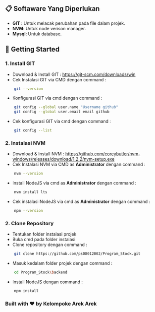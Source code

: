 ## 📋 Softaware Yang Diperlukan 

- **GIT** : Untuk melacak perubahan pada file dalam projek.
- **NVM**: Untuk node verison manager.
- **Mysql**: Untuk database.

## 🏁 Getting Started

### 1. Install GIT
- Download & Install GIT : 
https://git-scm.com/downloads/win
- Cek Instalasi GIT via CMD dengan command : 
```bash 
    git --version
```
- Konfigurasi GIT via cmd dengan command : 
```bash 
    git config --global user.name "Username github"
    git config --global user.email email github
```
- Cek konfigurasi GIT via cmd dengan command :
```bash 
    git config --list
```

### 2. Instalasi NVM
- Download & Install NVM :
https://github.com/coreybutler/nvm-windows/releases/download/1.2.2/nvm-setup.exe
- Cek Instalasi NVM via CMD as **Administrator** dengan command : 
```bash 
    nvm --version
```
- Install NodeJS via cmd as **Administrator** dengan command : 
```bash 
    nvm install lts
```
- Cek instalasi NodeJS via cmd as **Administrator** dengan command :
```bash 
    npm --version
```

### 2. Clone Repository
- Tentukan folder instalasi projek 
- Buka cmd pada folder instalasi
- Clone repository dengan command :
```bash 
    git clone https://github.com/ps08012002/Program_Stock.git
```
- Masuk kedalam folder projek dengan command : 
```bash 
    cd Program_Stock\backend
```
- Install NodeJS dengan command :
```bash 
    npm install
```

### Built with ❤️ by Kelompoke Arek Arek